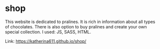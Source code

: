 # shop
This website is dedicated to pralines. It is rich in information about all types of chocolates. There is also option to buy pralines and create your own special collection.
I used: JS, SASS, HTML.

Link: https://katherina611.github.io/shop/

